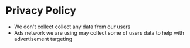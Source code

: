 # Privacy Policy

- We don't collect collect any data from our users
- Ads network we are using may collect some of users data to help with advertisement targeting
